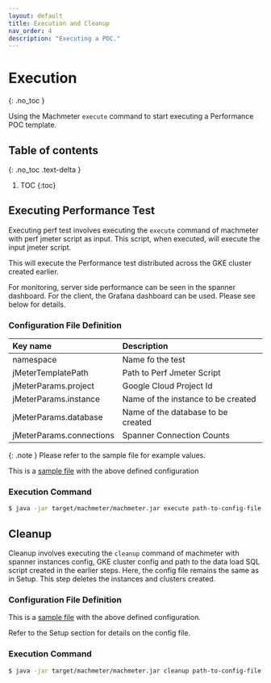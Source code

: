 ```yaml
---
layout: default
title: Execution and Cleanup
nav_order: 4
description: "Executing a POC."
---
```


# Execution
{: .no_toc }

Using the Machmeter `execute` command to start executing a Performance POC template.

## Table of contents
{: .no_toc .text-delta }

1. TOC
{:toc}

## Executing Performance Test

Executing perf test involves executing the `execute` command of machmeter with
perf jmeter script as input. This script, when executed, will execute the input
jmeter script.

This will execute the Performance test distributed across the GKE cluster
created earlier.

For monitoring, server side performance can be seen in the spanner
dashboard. For the client, the Grafana dashboard can be used. Please see below
for details.

### Configuration File Definition

<div class="execute-config" markdown="1">

| Key name                 | Description                        | 
|:-------------------------|:-----------------------------------| 
| namespace                | Name fo the test                   | 
| jMeterTemplatePath       | Path to Perf Jmeter Script         | 
| jMeterParams.project     | Google Cloud Project Id            | 
| jMeterParams.instance    | Name of the instance to be created | 
| jMeterParams.database    | Name of the database to be created | 
| jMeterParams.connections | Spanner Connection Counts          |

</div>

{: .note }
Please refer to the sample file for example values.

This is a [sample file](../machmeter/usecases/finance/ledger/sample-configs/perf-test.json) with the above defined configuration

### Execution Command
```bash
$ java -jar target/machmeter/machmeter.jar execute path-to-config-file.json
```

## Cleanup

Cleanup involves executing the `cleanup` command of machmeter with
spanner instances config, GKE cluster config and path to the data load SQL script
created in the earlier steps. Here, the config file remains the same as in Setup.
This step deletes the instances and clusters created.

### Configuration File Definition
This is a [sample file](../machmeter/usecases/finance/ledger/sample-configs/setup.json) with the above defined configuration.

Refer to the Setup section for details on the config file.

### Execution Command
```bash
$ java -jar target/machmeter/machmeter.jar cleanup path-to-config-file.json
```


